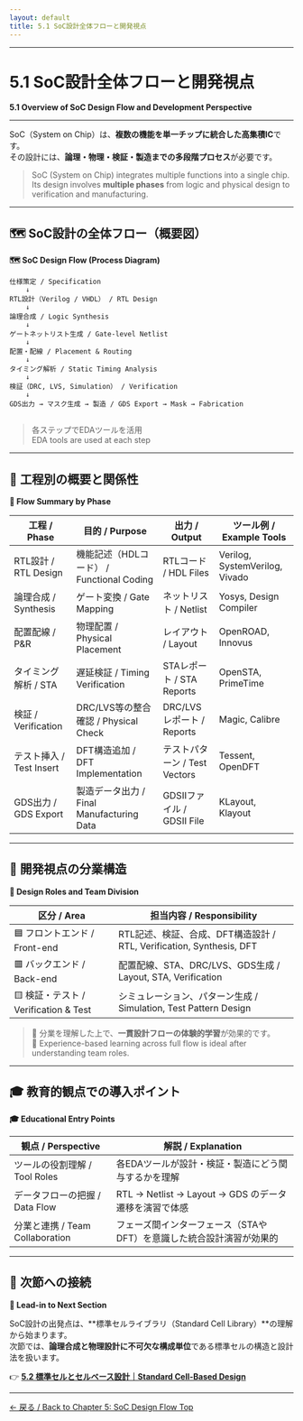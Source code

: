 ```yaml
---
layout: default
title: 5.1 SoC設計全体フローと開発視点
---
```


---

# 5.1 SoC設計全体フローと開発視点  
**5.1 Overview of SoC Design Flow and Development Perspective**

---

SoC（System on Chip）は、**複数の機能を単一チップに統合した高集積IC**です。  
その設計には、**論理・物理・検証・製造までの多段階プロセス**が必要です。

> SoC (System on Chip) integrates multiple functions into a single chip.  
> Its design involves **multiple phases** from logic and physical design to verification and manufacturing.

---

## 🗺️ SoC設計の全体フロー（概要図）  
**🗺️ SoC Design Flow (Process Diagram)**

```
仕様策定 / Specification
    ↓
RTL設計（Verilog / VHDL） / RTL Design
    ↓
論理合成 / Logic Synthesis
    ↓
ゲートネットリスト生成 / Gate-level Netlist
    ↓
配置・配線 / Placement & Routing
    ↓
タイミング解析 / Static Timing Analysis
    ↓
検証（DRC, LVS, Simulation） / Verification
    ↓
GDS出力 → マスク生成 → 製造 / GDS Export → Mask → Fabrication
  
```

> 各ステップでEDAツールを活用  
> EDA tools are used at each step

---

## 🔧 工程別の概要と関係性  
**🔧 Flow Summary by Phase**

| 工程 / Phase            | 目的 / Purpose                         | 出力 / Output              | ツール例 / Example Tools           |
|-------------------------|----------------------------------------|-----------------------------|-------------------------------------|
| RTL設計 / RTL Design    | 機能記述（HDLコード） / Functional Coding | RTLコード / HDL Files       | Verilog, SystemVerilog, Vivado     |
| 論理合成 / Synthesis    | ゲート変換 / Gate Mapping              | ネットリスト / Netlist      | Yosys, Design Compiler              |
| 配置配線 / P&R          | 物理配置 / Physical Placement          | レイアウト / Layout         | OpenROAD, Innovus                   |
| タイミング解析 / STA    | 遅延検証 / Timing Verification         | STAレポート / STA Reports   | OpenSTA, PrimeTime                  |
| 検証 / Verification     | DRC/LVS等の整合確認 / Physical Check  | DRC/LVSレポート / Reports   | Magic, Calibre                      |
| テスト挿入 / Test Insert| DFT構造追加 / DFT Implementation      | テストパターン / Test Vectors | Tessent, OpenDFT                  |
| GDS出力 / GDS Export    | 製造データ出力 / Final Manufacturing Data | GDSIIファイル / GDSII File | KLayout, Klayout                    |

---

## 🧠 開発視点の分業構造  
**🧠 Design Roles and Team Division**

| 区分 / Area           | 担当内容 / Responsibility                                  |
|------------------------|------------------------------------------------------------|
| 🟦 フロントエンド / Front-end | RTL記述、検証、合成、DFT構造設計 / RTL, Verification, Synthesis, DFT |
| 🟥 バックエンド / Back-end   | 配置配線、STA、DRC/LVS、GDS生成 / Layout, STA, Verification |
| 🟨 検証・テスト / Verification & Test | シミュレーション、パターン生成 / Simulation, Test Pattern Design |

> 📌 分業を理解した上で、**一貫設計フローの体験的学習**が効果的です。  
> 📌 Experience-based learning across full flow is ideal after understanding team roles.

---

## 🎓 教育的観点での導入ポイント  
**🎓 Educational Entry Points**

| 観点 / Perspective           | 解説 / Explanation                                                 |
|------------------------------|---------------------------------------------------------------------|
| ツールの役割理解 / Tool Roles | 各EDAツールが設計・検証・製造にどう関与するかを理解               |
| データフローの把握 / Data Flow | RTL → Netlist → Layout → GDS のデータ遷移を演習で体感               |
| 分業と連携 / Team Collaboration | フェーズ間インターフェース（STAやDFT）を意識した統合設計演習が効果的 |

---

## 🧭 次節への接続  
**🧭 Lead-in to Next Section**

SoC設計の出発点は、**標準セルライブラリ（Standard Cell Library）**の理解から始まります。  
次節では、**論理合成と物理設計に不可欠な構成単位**である標準セルの構造と設計法を扱います。

👉 [**5.2 標準セルとセルベース設計｜Standard Cell-Based Design**](5.2_standard_cell_based_design.md)

---

[← 戻る / Back to Chapter 5: SoC Design Flow Top](./README.md)
